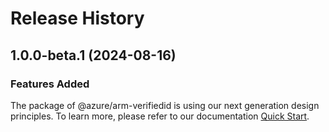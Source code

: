 # Release History
    
## 1.0.0-beta.1 (2024-08-16)

### Features Added

The package of @azure/arm-verifiedid is using our next generation design principles. To learn more, please refer to our documentation [Quick Start](https://aka.ms/azsdk/js/mgmt/quickstart).
